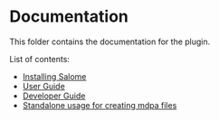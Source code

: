 # Documentation

This folder contains the documentation for the plugin.

List of contents:
- [Installing Salome](install_salome.md)
- [User Guide](user_guide.md)
- [Developer Guide](developer_guide.md)
- [Standalone usage for creating mdpa files](standalone_usage.md)